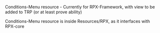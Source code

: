 Conditions-Menu resource - Currently for RPX-Framework, with view to be added to TRP (or at least prove ability)

Conditions-Menu resource is inside Resources/RPX, as it interfaces with RPX-core
